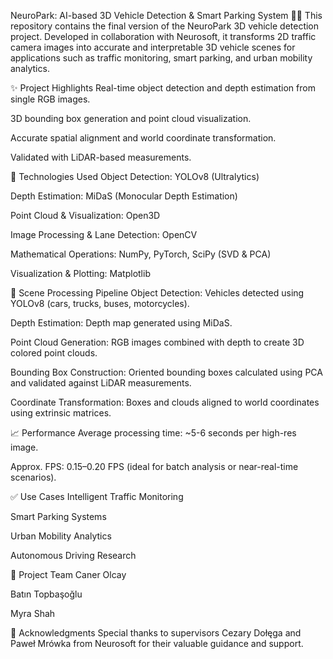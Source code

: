 NeuroPark: AI-based 3D Vehicle Detection & Smart Parking System 🚗🧠
This repository contains the final version of the NeuroPark 3D vehicle detection project. Developed in collaboration with Neurosoft, it transforms 2D traffic camera images into accurate and interpretable 3D vehicle scenes for applications such as traffic monitoring, smart parking, and urban mobility analytics.

✨ Project Highlights
Real-time object detection and depth estimation from single RGB images.

3D bounding box generation and point cloud visualization.

Accurate spatial alignment and world coordinate transformation.

Validated with LiDAR-based measurements.

🔧 Technologies Used
Object Detection: YOLOv8 (Ultralytics)

Depth Estimation: MiDaS (Monocular Depth Estimation)

Point Cloud & Visualization: Open3D

Image Processing & Lane Detection: OpenCV

Mathematical Operations: NumPy, PyTorch, SciPy (SVD & PCA)

Visualization & Plotting: Matplotlib

🚩 Scene Processing Pipeline
Object Detection: Vehicles detected using YOLOv8 (cars, trucks, buses, motorcycles).

Depth Estimation: Depth map generated using MiDaS.

Point Cloud Generation: RGB images combined with depth to create 3D colored point clouds.

Bounding Box Construction: Oriented bounding boxes calculated using PCA and validated against LiDAR measurements.

Coordinate Transformation: Boxes and clouds aligned to world coordinates using extrinsic matrices.

📈 Performance
Average processing time: ~5-6 seconds per high-res image.

Approx. FPS: 0.15–0.20 FPS (ideal for batch analysis or near-real-time scenarios).

✅ Use Cases
Intelligent Traffic Monitoring

Smart Parking Systems

Urban Mobility Analytics

Autonomous Driving Research

📌 Project Team
Caner Olcay

Batın Topbaşoğlu

Myra Shah

🤝 Acknowledgments
Special thanks to supervisors Cezary Dołęga and Paweł Mrówka from Neurosoft for their valuable guidance and support.

